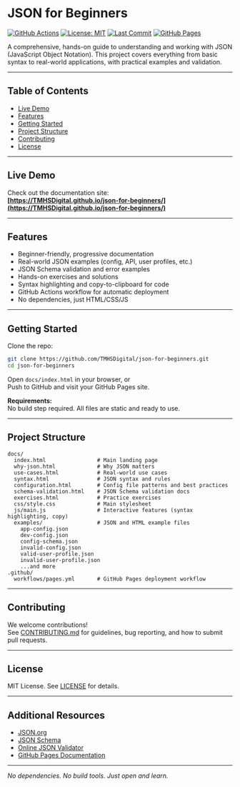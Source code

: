# JSON for Beginners

[![GitHub Actions](https://github.com/TMHSDigital/json-for-beginners/actions/workflows/pages.yml/badge.svg)](https://github.com/TMHSDigital/json-for-beginners/actions)
[![License: MIT](https://img.shields.io/badge/License-MIT-blue.svg)](LICENSE)
[![Last Commit](https://img.shields.io/github/last-commit/TMHSDigital/json-for-beginners.svg)](https://github.com/TMHSDigital/json-for-beginners/commits/main)
[![GitHub Pages](https://img.shields.io/badge/GitHub%20Pages-live-brightgreen)](https://TMHSDigital.github.io/json-for-beginners/)

A comprehensive, hands-on guide to understanding and working with JSON (JavaScript Object Notation). This project covers everything from basic syntax to real-world applications, with practical examples and validation.

---

## Table of Contents
- [Live Demo](#live-demo)
- [Features](#features)
- [Getting Started](#getting-started)
- [Project Structure](#project-structure)
- [Contributing](#contributing)
- [License](#license)

---

## Live Demo

Check out the documentation site:  
**[https://TMHSDigital.github.io/json-for-beginners/](https://TMHSDigital.github.io/json-for-beginners/)**

---

## Features

- Beginner-friendly, progressive documentation
- Real-world JSON examples (config, API, user profiles, etc.)
- JSON Schema validation and error examples
- Hands-on exercises and solutions
- Syntax highlighting and copy-to-clipboard for code
- GitHub Actions workflow for automatic deployment
- No dependencies, just HTML/CSS/JS

---

## Getting Started

Clone the repo:
```sh
git clone https://github.com/TMHSDigital/json-for-beginners.git
cd json-for-beginners
```

Open `docs/index.html` in your browser, or  
Push to GitHub and visit your GitHub Pages site.

**Requirements:**  
No build step required. All files are static and ready to use.

---

## Project Structure

```
docs/
  index.html                # Main landing page
  why-json.html             # Why JSON matters
  use-cases.html            # Real-world use cases
  syntax.html               # JSON syntax and rules
  configuration.html        # Config file patterns and best practices
  schema-validation.html    # JSON Schema validation docs
  exercises.html            # Practice exercises
  css/style.css             # Main stylesheet
  js/main.js                # Interactive features (syntax highlighting, copy)
  examples/                 # JSON and HTML example files
    app-config.json
    dev-config.json
    config-schema.json
    invalid-config.json
    valid-user-profile.json
    invalid-user-profile.json
    ...and more
.github/
  workflows/pages.yml       # GitHub Pages deployment workflow
```

---

## Contributing

We welcome contributions!  
See [CONTRIBUTING.md](CONTRIBUTING.md) for guidelines, bug reporting, and how to submit pull requests.

---

## License

MIT License. See [LICENSE](LICENSE) for details.

---

## Additional Resources

- [JSON.org](https://www.json.org/)
- [JSON Schema](https://json-schema.org/)
- [Online JSON Validator](https://jsonlint.com/)
- [GitHub Pages Documentation](https://pages.github.com/)

---

*No dependencies. No build tools. Just open and learn.*